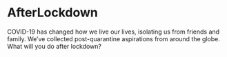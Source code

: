 # AfterLockdown
COVID-19 has changed how we live our lives, isolating us from friends and family. We’ve collected post-quarantine aspirations from around the globe. What will you do after lockdown?
